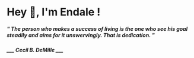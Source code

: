 <h1 title="head"> Hey 👋, I'm Endale !</h1>

**<h5><i>" The person who makes a success of living is the one who see his goal steadily and aims for it unswervingly. That is dedication. "</i></h5>**

*<b>___ Cecil B. DeMille ___</b>*
